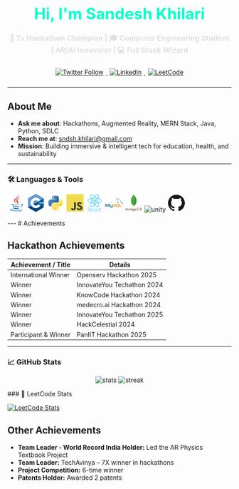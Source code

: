 <h1 align="center" style="font-size: 2.5em; color: #00ffcc; animation: glow 2s ease-in-out infinite;">
  Hi, I'm Sandesh Khilari
</h1>
<h3 align="center" style="color: #e0e0e0; margin-top: 10px;">
  🥇 7x Hackathon Champion | 🎓 Computer Engineering Student | AR/AI Innovator | 💻 Full Stack Wizard
</h3>

<p align="center" style="margin: 20px 0;">
  <a href="https://twitter.com/sande_ish" target="_blank">
    <img src="https://img.shields.io/twitter/follow/sande_ish?logo=twitter&style=for-the-badge&color=1DA1F2" alt="Twitter Follow" style="transition: transform 0.3s; margin: 5px;" onmouseover="this.style.transform='scale(1.1)';" onmouseout="this.style.transform='scale(1)';"/>
  </a>
  <a href="https://linkedin.com/in/sandesh-khilari-8458a2248/" target="_blank">
    <img src="https://img.shields.io/badge/LinkedIn-0077B5?style=for-the-badge&logo=linkedin&logoColor=white" alt="LinkedIn" style="transition: transform 0.3s; margin: 5px;" onmouseover="this.style.transform='scale(1.1)';" onmouseout="this.style.transform='scale(1)';"/>
  </a>
  <a href="https://www.leetcode.com/sandeshkhilari" target="_blank">
    <img src="https://img.shields.io/badge/LeetCode-FFA116?style=for-the-badge&logo=leetcode&logoColor=white" alt="LeetCode" style="transition: transform 0.3s; margin: 5px;" onmouseover="this.style.transform='scale(1.1)';" onmouseout="this.style.transform='scale(1)';"/>
  </a>
</p>

---

## About Me

-  **Ask me about**: Hackathons, Augmented Reality, MERN Stack, Java, Python, SDLC
-  **Reach me at**: [sndsh.khilari@gmail.com](mailto:sndsh.khilari@gmail.com)
-  **Mission**: Building immersive & intelligent tech for education, health, and sustainability

---
### 🛠️ Languages & Tools
<p align="left">
  <img src="https://raw.githubusercontent.com/devicons/devicon/master/icons/java/java-original.svg" alt="java" width="40" height="40"/>
  <img src="https://raw.githubusercontent.com/devicons/devicon/master/icons/cplusplus/cplusplus-original.svg" alt="cplusplus" width="40" height="40"/>
  <img src="https://raw.githubusercontent.com/devicons/devicon/master/icons/python/python-original.svg" alt="python" width="40" height="40"/>
  <img src="https://raw.githubusercontent.com/devicons/devicon/master/icons/javascript/javascript-original.svg" alt="javascript" width="40" height="40"/>
  <img src="https://raw.githubusercontent.com/devicons/devicon/master/icons/react/react-original-wordmark.svg" alt="react" width="40" height="40"/>
  <img src="https://raw.githubusercontent.com/devicons/devicon/master/icons/mysql/mysql-original-wordmark.svg" alt="mysql" width="40" height="40"/>
  <img src="https://raw.githubusercontent.com/devicons/devicon/master/icons/mongodb/mongodb-original-wordmark.svg" alt="mongodb" width="40" height="40"/>
  <img src="https://www.vectorlogo.zone/logos/unity3d/unity3d-icon.svg" alt="unity" width="40" height="40"/>
  <img src="https://raw.githubusercontent.com/devicons/devicon/master/icons/github/github-original.svg" alt="github" width="40" height="40"/>
</p>
---
# Achievements

## Hackathon Achievements

| Achievement / Title            | Details                   |
|-------------------------------|---------------------------|
| International Winner           | Openserv Hackathon 2025    |
| Winner                        | InnovateYou Techathon 2024 |
| Winner                        | KnowCode Hackathon 2024    |
| Winner                        | medecro.ai Hackathon 2024  |
| Winner                        | InnovateYou Techathon 2025 |
| Winner                        | HackCelestial 2024         |
| Participant & Winner          | PanIIT Hackathon 2025      |

---
### 📈 GitHub Stats

<p align="center">
  <img src="https://github-readme-stats.vercel.app/api?username=SandeshKhilari01&show_icons=true&theme=radical" alt="stats"/>
  <img src="https://streak-stats.demolab.com?user=SandeshKhilari01&theme=dark" alt="streak"/>
</p>
### 🧠 LeetCode Stats

[![LeetCode Stats](https://leetcard.jacoblin.cool/sandeshkhilari?theme=dark&font=Source%20Code%20Pro&ext=heatmap)](https://leetcode.com/sandeshkhilari/)

## Other Achievements

- **Team Leader - World Record India Holder:** Led the AR Physics Textbook Project  
- **Team Leader:** TechAvinya – 7X winner in hackathons  
- **Project Competition:** 6-time winner  
- **Patents Holder:** Awarded 2 patents
